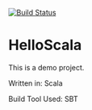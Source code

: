 [![Build Status](https://travis-ci.org/muktaa/HelloScala.svg)](https://travis-ci.org/muktaa/HelloScala)

HelloScala
==========

This is a demo project.

Written in: Scala

Build Tool Used: SBT
